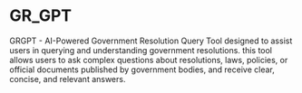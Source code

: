 # GR_GPT
GRGPT - AI-Powered Government Resolution Query Tool designed to assist users in querying and understanding government resolutions. this tool allows users to ask complex questions about resolutions, laws, policies, or official documents published by government bodies, and receive clear, concise, and relevant answers.
